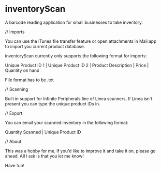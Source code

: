 inventoryScan
=============

A barcode reading application for small businesses to take inventory.

// Imports

You can use the iTunes file transfer feature or open attachments in Mail.app to import you current product database. 

inventoryScan currently only supports the following format for imports:

Unique Product ID 1 | Unique Product ID 2 | Product Description | Price | Quantity on hand

File format has to be .txt


// Scanning

Built in support for Infinite Peripherals line of Linea scanners. If Linea isn't present you can type the unique product IDs in.


// Export

You can email your scanned inventory in the following format:

Quantity Scanned | Unique Product ID


// About

This was a hobby for me, if you'd like to improve it and take it on, please go ahead. All I ask is that you let me know!

Have fun!

